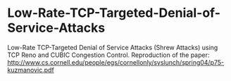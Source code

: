 # Low-Rate-TCP-Targeted-Denial-of-Service-Attacks
Low-Rate TCP-Targeted Denial of Service Attacks (Shrew Attacks) using TCP Reno and CUBIC Congestion Control. Reproduction of the paper: http://www.cs.cornell.edu/people/egs/cornellonly/syslunch/spring04/p75-kuzmanovic.pdf
